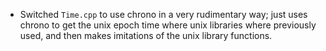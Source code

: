 - Switched `Time.cpp` to use chrono in a very rudimentary way; just uses chrono to get the unix epoch time where unix libraries where previously used, and then makes imitations of the unix library functions.